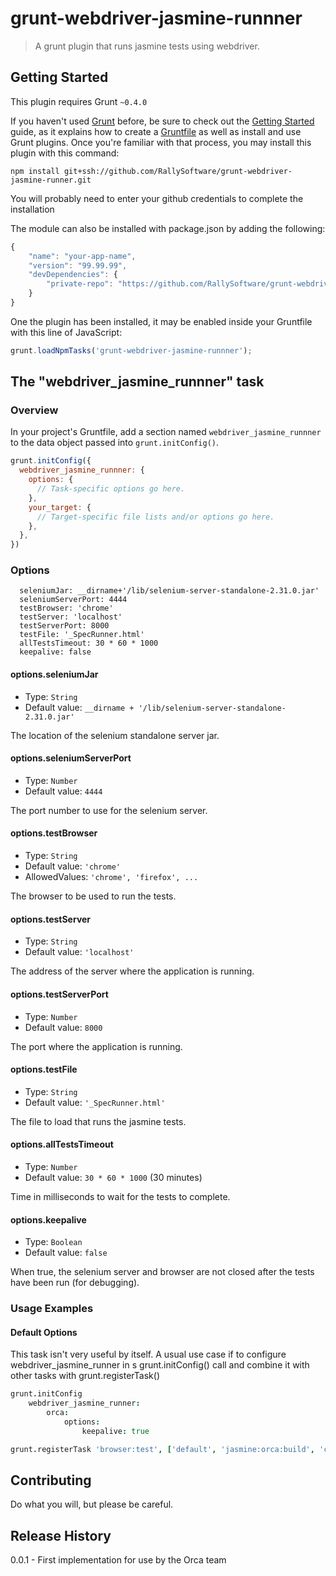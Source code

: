 # grunt-webdriver-jasmine-runnner

> A grunt plugin that runs jasmine tests using webdriver.

## Getting Started
This plugin requires Grunt `~0.4.0`

If you haven't used [Grunt](http://gruntjs.com/) before, be sure to check out the [Getting Started](http://gruntjs.com/getting-started) guide, as it explains how to create a [Gruntfile](http://gruntjs.com/sample-gruntfile) as well as install and use Grunt plugins.
Once you're familiar with that process, you may install this plugin with this command:

```shell
npm install git+ssh://github.com/RallySoftware/grunt-webdriver-jasmine-runner.git
```

You will probably need to enter your github credentials to complete the installation

The module can also be installed with package.json by adding the following:

```js
{
    "name": "your-app-name",
    "version": "99.99.99",
    "devDependencies": {
        "private-repo": "https://github.com/RallySoftware/grunt-webdriver-jasmine-runner.git"
    }
}
```

One the plugin has been installed, it may be enabled inside your Gruntfile with this line of JavaScript:

```js
grunt.loadNpmTasks('grunt-webdriver-jasmine-runnner');
```

## The "webdriver_jasmine_runnner" task

### Overview
In your project's Gruntfile, add a section named `webdriver_jasmine_runnner` to the data object passed into `grunt.initConfig()`.

```js
grunt.initConfig({
  webdriver_jasmine_runnner: {
    options: {
      // Task-specific options go here.
    },
    your_target: {
      // Target-specific file lists and/or options go here.
    },
  },
})
```

### Options

      seleniumJar: __dirname+'/lib/selenium-server-standalone-2.31.0.jar'
      seleniumServerPort: 4444
      testBrowser: 'chrome'
      testServer: 'localhost'
      testServerPort: 8000
      testFile: '_SpecRunner.html'
      allTestsTimeout: 30 * 60 * 1000
      keepalive: false


#### options.seleniumJar
- Type: `String`
- Default value: `__dirname + '/lib/selenium-server-standalone-2.31.0.jar'`

The location of the selenium standalone server jar.

#### options.seleniumServerPort
- Type: `Number`
- Default value: `4444`

The port number to use for the selenium server.

#### options.testBrowser
- Type: `String`
- Default value: `'chrome'`
- AllowedValues: `'chrome', 'firefox', ...`

The browser to be used to run the tests.

#### options.testServer
- Type: `String`
- Default value: `'localhost'`

The address of the server where the application is running.

#### options.testServerPort
- Type: `Number`
- Default value: `8000`

The port where the application is running.

#### options.testFile
- Type: `String`
- Default value: `'_SpecRunner.html'`

The file to load that runs the jasmine tests.

#### options.allTestsTimeout
- Type: `Number`
- Default value: `30 * 60 * 1000` (30 minutes)

Time in milliseconds to wait for the tests to complete.

#### options.keepalive
- Type: `Boolean`
- Default value: `false`

When true, the selenium server and browser are not closed after the tests have been run (for debugging).

### Usage Examples

#### Default Options
This task isn't very useful by itself. A usual use case if to configure webdriver_jasmine_runner in s grunt.initConfig() call and
combine it with other tasks with grunt.registerTask()

```coffee
grunt.initConfig
    webdriver_jasmine_runner:
        orca:
            options:
                keepalive: true

grunt.registerTask 'browser:test', ['default', 'jasmine:orca:build', 'connect', 'webdriver_jasmine_runner']
```

## Contributing
Do what you will, but please be careful.

## Release History
0.0.1 - First implementation for use by the Orca team
